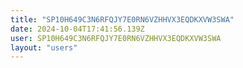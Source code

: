 ```yaml
---
title: "SP10H649C3N6RFQJY7E0RN6VZHHVX3EQDKXVW3SWA"
date: 2024-10-04T17:41:56.139Z
user: SP10H649C3N6RFQJY7E0RN6VZHHVX3EQDKXVW3SWA
layout: "users"
---
```

    